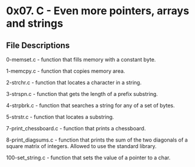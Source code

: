 # 0x07. C - Even more pointers, arrays and strings



## File Descriptions



0-memset.c - function that fills memory with a constant byte.



1-memcpy.c - function that copies memory area.



2-strchr.c - function that locates a character in a string.



3-strspn.c - function that gets the length of a prefix substring.



4-strpbrk.c - function that searches a string for any of a set of bytes.



5-strstr.c - function that locates a substring.



7-print_chessboard.c - function that prints a chessboard.



8-print_diagsums.c - function that prints the sum of the two diagonals of a square matrix of integers. Allowed to use the standard library.



100-set_string.c - function that sets the value of a pointer to a char.



